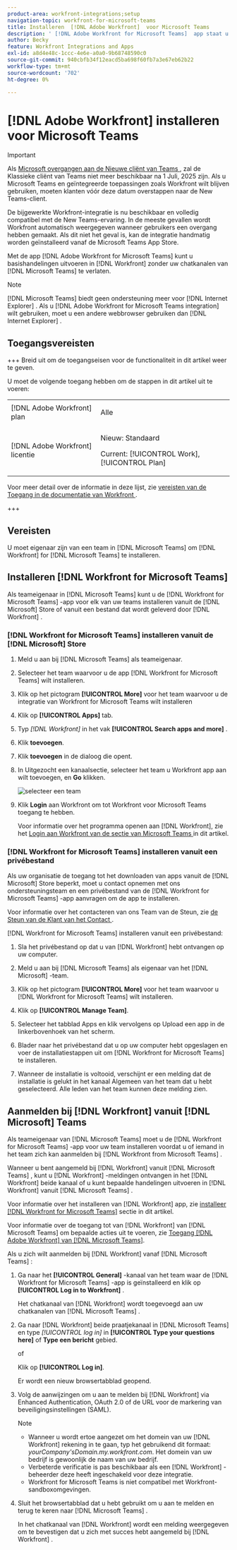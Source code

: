 ```yaml
---
product-area: workfront-integrations;setup
navigation-topic: workfront-for-microsoft-teams
title: Installeren  [!DNL Adobe Workfront]  voor Microsoft Teams
description: ' [!DNL Adobe Workfront for Microsoft Teams]  app staat u toe om basisacties in  [!DNL Workfront]  uit te voeren zonder uw  [!DNL Microsoft Teams]  praatjekanalen te verlaten.'
author: Becky
feature: Workfront Integrations and Apps
exl-id: a8d4e48c-1ccc-4e6e-a0a0-9b68748590c0
source-git-commit: 940cbfb34f12eacd5ba698f60fb7a3e67eb62b22
workflow-type: tm+mt
source-wordcount: '702'
ht-degree: 0%

---
```


# [!DNL Adobe Workfront] installeren voor Microsoft Teams

<!-- Audited: 1/2024 -->

>[!IMPORTANT]
>
>Als [ Microsoft overgangen aan de Nieuwe cliënt van Teams ](https://learn.microsoft.com/en-us/microsoftteams/teams-classic-client-end-of-availability), zal de Klassieke cliënt van Teams niet meer beschikbaar na 1 Juli, 2025 zijn. Als u Microsoft Teams en geïntegreerde toepassingen zoals Workfront wilt blijven gebruiken, moeten klanten vóór deze datum overstappen naar de New Teams-client.
>
>De bijgewerkte Workfront-integratie is nu beschikbaar en volledig compatibel met de New Teams-ervaring. In de meeste gevallen wordt Workfront automatisch weergegeven wanneer gebruikers een overgang hebben gemaakt. Als dit niet het geval is, kan de integratie handmatig worden geïnstalleerd vanaf de Microsoft Teams App Store.


Met de app [!DNL Adobe Workfront for Microsoft Teams] kunt u basishandelingen uitvoeren in [!DNL Workfront] zonder uw chatkanalen van [!DNL Microsoft Teams] te verlaten.

>[!NOTE]
>
>[!DNL Microsoft Teams] biedt geen ondersteuning meer voor [!DNL Internet Explorer] . Als u [!DNL Adobe Workfront for Microsoft Teams integration] wilt gebruiken, moet u een andere webbrowser gebruiken dan [!DNL Internet Explorer] .


## Toegangsvereisten

+++ Breid uit om de toegangseisen voor de functionaliteit in dit artikel weer te geven.

U moet de volgende toegang hebben om de stappen in dit artikel uit te voeren:

<table style="table-layout:auto"> 
 <col> 
 <col> 
 <tbody> 
  <tr> 
   <td role="rowheader">[!DNL Adobe Workfront] plan</td> 
   <td> <p>Alle</p> </td> 
  </tr> 
  <tr> 
   <td role="rowheader">[!DNL Adobe Workfront] licentie</td> 
   <td><p>Nieuw: Standaard</p>
    <p>Current: [!UICONTROL Work], [!UICONTROL Plan]</p> </td> 
  </tr> 
 </tbody> 
</table>

Voor meer detail over de informatie in deze lijst, zie [ vereisten van de Toegang in de documentatie van Workfront ](/help/quicksilver/administration-and-setup/add-users/access-levels-and-object-permissions/access-level-requirements-in-documentation.md).

+++

## Vereisten

U moet eigenaar zijn van een team in [!DNL Microsoft Teams] om [!DNL Workfront] for [!DNL Microsoft Teams] te installeren.

## Installeren [!DNL Workfront for Microsoft Teams]

Als teameigenaar in [!DNL Microsoft Teams] kunt u de [!DNL Workfront for Microsoft Teams] -app voor elk van uw teams installeren vanuit de [!DNL Microsoft] Store of vanuit een bestand dat wordt geleverd door [!DNL Workfront] .

### [!DNL Workfront for Microsoft Teams] installeren vanuit de [!DNL Microsoft] Store

1. Meld u aan bij [!DNL Microsoft Teams] als teameigenaar.
1. Selecteer het team waarvoor u de app [!DNL Workfront for Microsoft Teams] wilt installeren.
1. Klik op het pictogram **[!UICONTROL More]** voor het team waarvoor u de integratie van Workfront for Microsoft Teams wilt installeren
1. Klik op **[!UICONTROL Apps]** tab.
1. Typ *[!DNL Workfront]* in het vak **[!UICONTROL Search apps and more]** .
1. Klik **toevoegen**.
1. Klik **toevoegen** in de dialoog die opent.
1. In Uitgezocht een kanaalsectie, selecteer het team u Workfront app aan wilt toevoegen, en **Go** klikken.

   ![ selecteer een team ](assets/select-a-team.png)
1. Klik **Login** aan Workfront om tot Workfront voor Microsoft Teams toegang te hebben.

   Voor informatie over het programma openen aan [!DNL Workfront], zie het [ Login aan Workfront van de sectie van Microsoft Teams ](#log-in-to-workfront-from-microsoft-teams) in dit artikel.

### [!DNL Workfront for Microsoft Teams] installeren vanuit een privébestand

Als uw organisatie de toegang tot het downloaden van apps vanuit de [!DNL Microsoft] Store beperkt, moet u contact opnemen met ons ondersteuningsteam en een privébestand van de [!DNL Workfront for Microsoft Teams] -app aanvragen om de app te installeren.

Voor informatie over het contacteren van ons Team van de Steun, zie [ de Steun van de Klant van het Contact ](../../workfront-basics/tips-tricks-and-troubleshooting/contact-customer-support.md).

[!DNL Workfront for Microsoft Teams] installeren vanuit een privébestand:

1. Sla het privébestand op dat u van [!DNL Workfront] hebt ontvangen op uw computer.
1. Meld u aan bij [!DNL Microsoft Teams] als eigenaar van het [!DNL Microsoft] -team.
1. Klik op het pictogram **[!UICONTROL More]** voor het team waarvoor u [!DNL Workfront for Microsoft Teams] wilt installeren.

1. Klik op **[!UICONTROL Manage Team]**.
1. Selecteer het tabblad Apps en klik vervolgens op Upload een app in de linkerbovenhoek van het scherm.
1. Blader naar het privébestand dat u op uw computer hebt opgeslagen en voer de installatiestappen uit om [!DNL Workfront for Microsoft Teams] te installeren.
1. Wanneer de installatie is voltooid, verschijnt er een melding dat de installatie is gelukt in het kanaal Algemeen van het team dat u hebt geselecteerd. Alle leden van het team kunnen deze melding zien.

## Aanmelden bij [!DNL Workfront] vanuit [!DNL Microsoft] Teams

Als teameigenaar van [!DNL Microsoft Teams] moet u de [!DNL Workfront for Microsoft Teams] -app voor uw team installeren voordat u of iemand in het team zich kan aanmelden bij [!DNL Workfront from Microsoft Teams] .

Wanneer u bent aangemeld bij [!DNL Workfront] vanuit [!DNL Microsoft Teams] , kunt u [!DNL Workfront] -meldingen ontvangen in het [!DNL Workfront] beide kanaal of u kunt bepaalde handelingen uitvoeren in [!DNL Workfront] vanuit [!DNL Microsoft Teams] .

Voor informatie over het installeren van [!DNL Workfront] app, zie [ installeer  [!DNL Workfront for Microsoft Teams]](#install-workfront-for-microsoft-teams) sectie in dit artikel.

Voor informatie over de toegang tot van [!DNL Workfront] van [!DNL Microsoft Teams] om bepaalde acties uit te voeren, zie [ Toegang  [!DNL Adobe Workfront]  van  [!DNL Microsoft Teams]](../../workfront-integrations-and-apps/using-workfront-with-microsoft-teams/access-workfront-from-ms-teams.md).

Als u zich wilt aanmelden bij [!DNL Workfront] vanaf [!DNL Microsoft Teams] :

1. Ga naar het **[!UICONTROL General]** -kanaal van het team waar de [!DNL Workfront for Microsoft Teams] -app is geïnstalleerd en klik op **[!UICONTROL Log in to Workfront]** .

   Het chatkanaal van [!DNL Workfront] wordt toegevoegd aan uw chatkanalen van [!DNL Microsoft Teams] .

1. Ga naar [!DNL Workfront] beide praatjekanaal in [!DNL Microsoft Teams] en type *[!UICONTROL log in]* in **[!UICONTROL Type your questions here]** of **Type een bericht** gebied.

   of

   Klik op **[!UICONTROL Log in]**.

   Er wordt een nieuw browsertabblad geopend.

1. Volg de aanwijzingen om u aan te melden bij [!DNL Workfront] via Enhanced Authentication, OAuth 2.0 of de URL voor de markering van beveiligingsinstellingen (SAML).

   >[!NOTE]
   >
   >* Wanneer u wordt ertoe aangezet om het domein van uw [!DNL Workfront] rekening in te gaan, typ het gebruikend dit formaat: *yourCompany&#39;sDomain.my.workfront.com*. Het domein van uw bedrijf is gewoonlijk de naam van uw bedrijf.
   >* Verbeterde verificatie is pas beschikbaar als een [!DNL Workfront] -beheerder deze heeft ingeschakeld voor deze integratie.
   >* Workfront for Microsoft Teams is niet compatibel met Workfront-sandboxomgevingen.


1. Sluit het browsertabblad dat u hebt gebruikt om u aan te melden en terug te keren naar [!DNL Microsoft Teams] .

   In het chatkanaal van [!DNL Workfront] wordt een melding weergegeven om te bevestigen dat u zich met succes hebt aangemeld bij [!DNL Workfront] .
